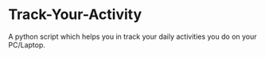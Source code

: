 # Track-Your-Activity
A python script which helps you in track your daily activities you do on your PC/Laptop.
